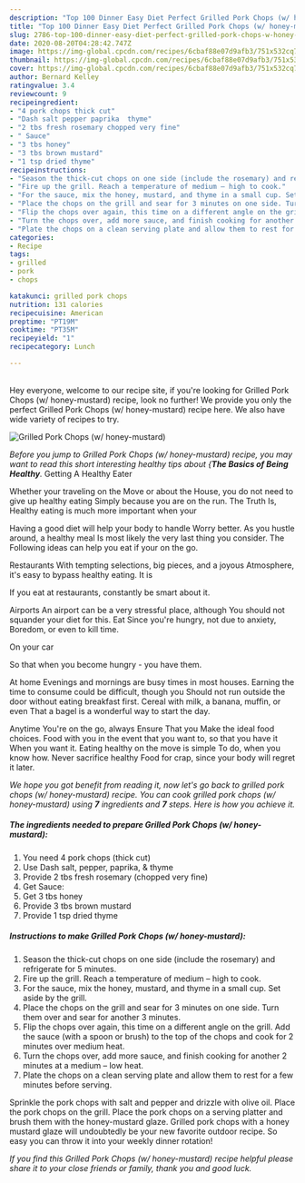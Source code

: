 ```yaml
---
description: "Top 100 Dinner Easy Diet Perfect Grilled Pork Chops (w/ honey-mustard)"
title: "Top 100 Dinner Easy Diet Perfect Grilled Pork Chops (w/ honey-mustard)"
slug: 2786-top-100-dinner-easy-diet-perfect-grilled-pork-chops-w-honey-mustard
date: 2020-08-20T04:28:42.747Z
image: https://img-global.cpcdn.com/recipes/6cbaf88e07d9afb3/751x532cq70/grilled-pork-chops-w-honey-mustard-recipe-main-photo.jpg
thumbnail: https://img-global.cpcdn.com/recipes/6cbaf88e07d9afb3/751x532cq70/grilled-pork-chops-w-honey-mustard-recipe-main-photo.jpg
cover: https://img-global.cpcdn.com/recipes/6cbaf88e07d9afb3/751x532cq70/grilled-pork-chops-w-honey-mustard-recipe-main-photo.jpg
author: Bernard Kelley
ratingvalue: 3.4
reviewcount: 9
recipeingredient:
- "4 pork chops thick cut"
- "Dash salt pepper paprika  thyme"
- "2 tbs fresh rosemary chopped very fine"
- " Sauce"
- "3 tbs honey"
- "3 tbs brown mustard"
- "1 tsp dried thyme"
recipeinstructions:
- "Season the thick-cut chops on one side (include the rosemary) and refrigerate for 5 minutes."
- "Fire up the grill. Reach a temperature of medium – high to cook."
- "For the sauce, mix the honey, mustard, and thyme in a small cup. Set aside by the grill."
- "Place the chops on the grill and sear for 3 minutes on one side. Turn them over and sear for another 3 minutes."
- "Flip the chops over again, this time on a different angle on the grill. Add the sauce (with a spoon or brush) to the top of the chops and cook for 2 minutes over medium heat."
- "Turn the chops over, add more sauce, and finish cooking for another 2 minutes at a medium – low heat."
- "Plate the chops on a clean serving plate and allow them to rest for a few minutes before serving."
categories:
- Recipe
tags:
- grilled
- pork
- chops

katakunci: grilled pork chops 
nutrition: 131 calories
recipecuisine: American
preptime: "PT19M"
cooktime: "PT35M"
recipeyield: "1"
recipecategory: Lunch

---
```

<br>
Hey everyone, welcome to our recipe site, if you're looking for Grilled Pork Chops (w/ honey-mustard) recipe, look no further! We provide you only the perfect Grilled Pork Chops (w/ honey-mustard) recipe here. We also have wide variety of recipes to try.
<br>


![Grilled Pork Chops (w/ honey-mustard)](https://img-global.cpcdn.com/recipes/6cbaf88e07d9afb3/751x532cq70/grilled-pork-chops-w-honey-mustard-recipe-main-photo.jpg)

<i>Before you jump to Grilled Pork Chops (w/ honey-mustard) recipe, you may want to read this short interesting healthy tips about {<strong>The Basics of Being Healthy</strong>.</i>
Getting A Healthy Eater

Whether your traveling on the Move or about the
House, you do not need to give up healthy eating
Simply because you are on the run. The Truth Is,
Healthy eating is much more important when your


Having a good diet will help your body to handle
Worry better. As you hustle around, a healthy meal
Is most likely the very last thing you consider. The
Following ideas can help you eat if your on the go.

Restaurants
With tempting selections, big pieces, and a joyous 
Atmosphere, it's easy to bypass healthy eating. It is 


If you eat at restaurants, constantly be smart
about it.

Airports
An airport can be a very stressful place, although
You should not squander your diet for this. Eat
Since you're hungry, not due to anxiety,
Boredom, or even to kill time.

On your car

So that when you become hungry - you have them.

At home
Evenings and mornings are busy times in most houses.
Earning the time to consume could be difficult, though you
Should not run outside the door without eating breakfast
first. Cereal with milk, a banana, muffin, or even
That a bagel is a wonderful way to start the day.

Anytime You're on the go, always Ensure That you
Make the ideal food choices. 
Food with you in the event that you want to, so that you have it
When you want it. Eating healthy on the move is simple 
To do, when you know how. Never sacrifice healthy
Food for crap, since your body will regret it later.


<i>We hope you got benefit from reading it, now let's go back to grilled pork chops (w/ honey-mustard) recipe. You can cook grilled pork chops (w/ honey-mustard) using <strong>7</strong> ingredients and <strong>7</strong> steps. Here is how you achieve it.
</i>

##### The ingredients needed to prepare Grilled Pork Chops (w/ honey-mustard):

1. You need 4 pork chops (thick cut)
1. Use Dash salt, pepper, paprika, &amp; thyme
1. Provide 2 tbs fresh rosemary (chopped very fine)
1. Get  Sauce:
1. Get 3 tbs honey
1. Provide 3 tbs brown mustard
1. Provide 1 tsp dried thyme


##### Instructions to make Grilled Pork Chops (w/ honey-mustard):

1. Season the thick-cut chops on one side (include the rosemary) and refrigerate for 5 minutes.
1. Fire up the grill. Reach a temperature of medium – high to cook.
1. For the sauce, mix the honey, mustard, and thyme in a small cup. Set aside by the grill.
1. Place the chops on the grill and sear for 3 minutes on one side. Turn them over and sear for another 3 minutes.
1. Flip the chops over again, this time on a different angle on the grill. Add the sauce (with a spoon or brush) to the top of the chops and cook for 2 minutes over medium heat.
1. Turn the chops over, add more sauce, and finish cooking for another 2 minutes at a medium – low heat.
1. Plate the chops on a clean serving plate and allow them to rest for a few minutes before serving.


Sprinkle the pork chops with salt and pepper and drizzle with olive oil. Place the pork chops on the grill. Place the pork chops on a serving platter and brush them with the honey-mustard glaze. Grilled pork chops with a honey mustard glaze will undoubtedly be your new favorite outdoor recipe. So easy you can throw it into your weekly dinner rotation! 

<i>If you find this Grilled Pork Chops (w/ honey-mustard) recipe helpful please share it to your close friends or family, thank you and good luck.</i>
